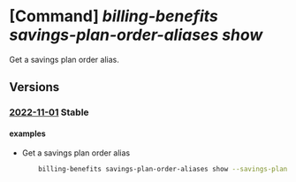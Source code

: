 # [Command] _billing-benefits savings-plan-order-aliases show_

Get a savings plan order alias.

## Versions

### [2022-11-01](/Resources/mgmt-plane/L3Byb3ZpZGVycy9taWNyb3NvZnQuYmlsbGluZ2JlbmVmaXRzL3NhdmluZ3NwbGFub3JkZXJhbGlhc2VzL3t9/2022-11-01.xml) **Stable**

<!-- mgmt-plane /providers/microsoft.billingbenefits/savingsplanorderaliases/{} 2022-11-01 -->

#### examples

- Get a savings plan order alias
    ```bash
        billing-benefits savings-plan-order-aliases show --savings-plan-order-alias-name aliasName
    ```
